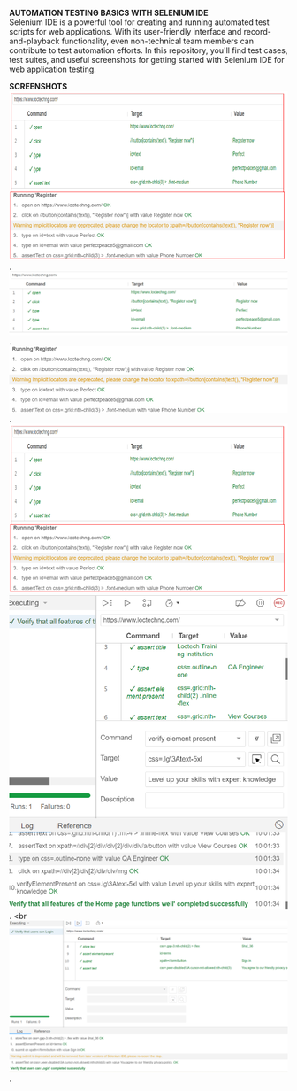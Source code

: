 **AUTOMATION TESTING BASICS WITH SELENIUM IDE**   <br>
Selenium IDE is a powerful tool for creating and running automated test scripts for web applications. With its user-friendly interface and record-and-playback functionality, even non-technical team members can contribute to test automation efforts. In this repository, you'll find test cases, test suites, and useful screenshots for getting started with Selenium IDE for web application testing. <br>

**SCREENSHOTS**   <br>
![Screenshots](./Selenium_Screenshot.png). <br>
![Screenshots](./Screenshot%202023-09-07%20090413.png).  <br>
![Screenshots](./Screenshot%202023-09-07%20090755.png).  <br>
![Screenshots](./Screenshot%202023-09-07%20091043.png)  <br>
![Screenshots](./Screenshot%202023-09-07%20100243.png).  <br
![Screenshots](./Screenshot%202023-09-07%20104436.png).